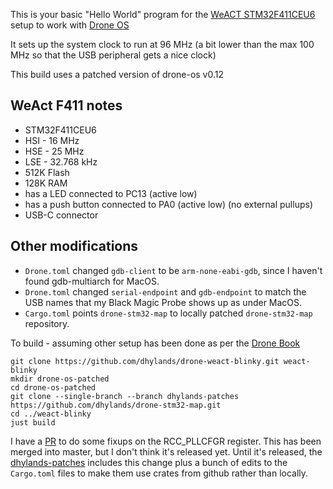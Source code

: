 This is your basic "Hello World" program for the [WeACT STM32F411CEU6](https://stm32-base.org/boards/STM32F411CEU6-WeAct-Black-Pill-V2.0.html)
setup to work with [Drone OS](https://www.drone-os.com/)

It sets up the system clock to run at 96 MHz (a bit lower than the max 100 MHz so that the USB peripheral gets a nice clock)

This build uses a patched version of drone-os v0.12

## WeAct F411 notes
* STM32F411CEU6
* HSI - 16 MHz
* HSE - 25 MHz
* LSE - 32.768 kHz
* 512K Flash
* 128K RAM
* has a LED connected to PC13 (active low)
* has a push button connected to PA0 (active low) (no external pullups)
* USB-C connector

## Other modifications
* `Drone.toml` changed `gdb-client` to be `arm-none-eabi-gdb`, since I haven't found gdb-multiarch for MacOS.
* `Drone.toml` changed `serial-endpoint` and `gdb-endpoint` to match the USB names that my Black Magic Probe shows up as under MacOS.
* `Cargo.toml` points `drone-stm32-map` to locally patched `drone-stm32-map` repository.

To build - assuming other setup has been done as per the [Drone Book](https://book.drone-os.com/)
```
git clone https://github.com/dhylands/drone-weact-blinky.git weact-blinky
mkdir drone-os-patched
cd drone-os-patched
git clone --single-branch --branch dhylands-patches https://github.com/dhylands/drone-stm32-map.git
cd ../weact-blinky
just build
```

I have a [PR](https://github.com/drone-os/drone-stm32-map/pull/9) to do some fixups on the RCC_PLLCFGR register.
This has been merged into master, but I don't think it's released yet. Until it's released, the
[dhylands-patches](https://github.com/dhylands/drone-stm32-map/tree/dhylands-patches) includes this change
plus a bunch of edits to the `Cargo.toml` files to make them use crates from github rather than locally.
